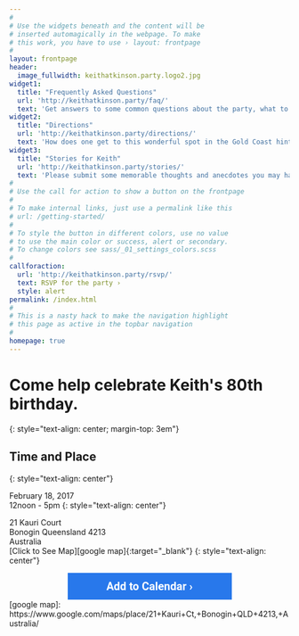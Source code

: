 ```yaml
---
#
# Use the widgets beneath and the content will be
# inserted automagically in the webpage. To make
# this work, you have to use › layout: frontpage
#
layout: frontpage
header:
  image_fullwidth: keithatkinson.party.logo2.jpg
widget1:
  title: "Frequently Asked Questions"
  url: 'http://keithatkinson.party/faq/'
  text: 'Get answers to some common questions about the party, what to wear, what to bring and learn more about Keith before the big day.'
widget2:
  title: "Directions"
  url: 'http://keithatkinson.party/directions/'
  text: 'How does one get to this wonderful spot in the Gold Coast hinterland?'
widget3:
  title: "Stories for Keith"
  url: 'http://keithatkinson.party/stories/'
  text: 'Please submit some memorable thoughts and anecdotes you may have about Keith.  We plan to assemble them and share a select few at the party.'
#
# Use the call for action to show a button on the frontpage
#
# To make internal links, just use a permalink like this
# url: /getting-started/
#
# To style the button in different colors, use no value
# to use the main color or success, alert or secondary.
# To change colors see sass/_01_settings_colors.scss
#
callforaction:
  url: 'http://keithatkinson.party/rsvp/'
  text: RSVP for the party ›
  style: alert
permalink: /index.html
#
# This is a nasty hack to make the navigation highlight
# this page as active in the topbar navigation
#
homepage: true
---
```

<!-- AddEvent -->
<script type="text/javascript" src="https://addevent.com/libs/atc/1.6.1/atc.min.js" async defer></script>
<style>
 .addeventatc 							{width:265px;display:inline-block;position:relative;text-align:center;z-index:999998;background:#2878eb;cursor:pointer;font-family:Roboto,"Segoe UI",Frutiger,"Frutiger Linotype","Dejavu Sans","Helvetica Neue",Arial,sans-serif;color:#fff!important;font-size:20px;font-weight:600;text-decoration:none;padding:12px 15px 12px 15px;}
 .addeventatc:hover 						{color:#fff;font-size:21px;text-decoration:none;background-color:#2c84f4;}
 .addeventatc:active 					{top:1px;}  
 .addeventatc .arrow, .addeventatc .start, .addeventatc .end, .addeventatc .timezone, .addeventatc .title, .addeventatc .description, .addeventatc .location, .addeventatc .organizer, .addeventatc .organizer_email, .addeventatc .facebook_event, .addeventatc .all_day_event, .addeventatc .date_format, .addeventatc .alarm_reminder, .addeventatc .recurring, .addeventatc .attendees, .addeventatc .calname, .addeventatc .uid, .addeventatc .status, .addeventatc .method, .addeventatc .client {display:none!important;}
</style>

<!-- AddEvent Settings -->
<script type="text/javascript">
addeventatc.settings({
    license    : "ayXMTIuvUzSgHpdTbmIH21256",
    css        : false
});
</script>
# Come help celebrate Keith's 80th birthday.
{: style="text-align: center; margin-top: 3em"}

## Time and Place
{: style="text-align: center"}

   February 18, 2017  
   12noon - 5pm
{: style="text-align: center"}

21 Kauri Court  
Bonogin Queensland 4213  
Australia  
[Click to See Map][google map]{:target="_blank"}
{: style="text-align: center"}

<div title="Add to Calendar" class="addeventatc" style="display: table; margin: 0 auto; font-weight: 600">
    Add to Calendar ›
    <span class="start">02/18/2017 12:00 PM</span>
    <span class="end">02/18/2017 05:00 PM</span>
    <span class="timezone">Australia/Brisbane</span>
    <span class="title">Keith Atkinson's Party</span>
    <span class="description">80th Birthday Bash</span>
    <span class="location">21 Kauri Ct, Bonogin Queensland 4213</span>
    <span class="date_format">MM/DD/YYYY</span>
</div>
[google map]: https://www.google.com/maps/place/21+Kauri+Ct,+Bonogin+QLD+4213,+Australia/
